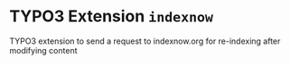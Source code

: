 # TYPO3 Extension `indexnow`

TYPO3 extension to send a request to indexnow.org for re-indexing after modifying content
